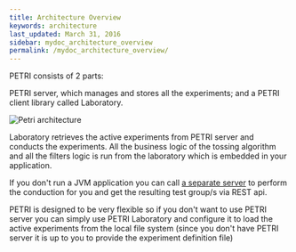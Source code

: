 ```yaml
---
title: Architecture Overview
keywords: architecture
last_updated: March 31, 2016
sidebar: mydoc_architecture_overview
permalink: /mydoc_architecture_overview/
---
```


PETRI consists of 2 parts:

PETRI server, which manages and stores all the experiments;
and a PETRI client library called Laboratory.

![Petri architecture](http://static.wixstatic.com/media/1a2c40_1f81fb9df4b64b0fad220841f31b1de3.png)

Laboratory retrieves the active experiments from PETRI server and conducts the experiments. All the business logic of the tossing algorithm and all the filters logic is run from the laboratory which is embedded in your application. 

If you don't run a JVM application you can call [a separate server](https://github.com/wix/petri/wiki/Using-Laboratory-as-a-Service) to perform the conduction for you and get the resulting test group/s via REST api.

PETRI is designed to be very flexible so if you don't want to use PETRI server you can simply use PETRI Laboratory and configure it to load the active experiments from the local file system (since you don't have PETRI server it is up to you to provide the experiment definition file)

